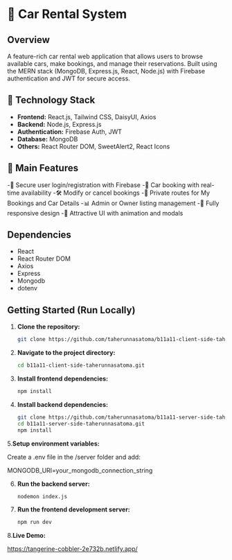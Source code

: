 # 🚗 Car Rental System

## Overview 
A feature-rich car rental web application that allows users to browse available cars, make bookings, and manage their reservations. Built using the MERN stack (MongoDB, Express.js, React, Node.js) with Firebase authentication and JWT for secure access.

## 🚀 Technology Stack 
- **Frontend:** React.js, Tailwind CSS, DaisyUI, Axios
- **Backend:**  Node.js, Express.js
- **Authentication:** Firebase Auth, JWT
- **Database:** MongoDB
- **Others:** React Router DOM, SweetAlert2, React Icons

## 🌟 Main Features 
  -🔐 Secure user login/registration with Firebase
  -📅 Car booking with real-time availability
  -🛠 Modify or cancel bookings
  -📄 Private routes for My Bookings and Car Details
  -📊 Admin or Owner listing management
  -📱 Fully responsive design
  -🎨 Attractive UI with animation and modals

## Dependencies
- React  
- React Router DOM  
- Axios  
- Express  
- Mongodb  
- dotenv  


## Getting Started (Run Locally)

1. **Clone the repository:**  
   ```bash
   git clone https://github.com/taherunnasatoma/b11a11-client-side-taherunnasatoma.git

 2. **Navigate to the project directory:**
    ```bash
    cd b11a11-client-side-taherunnasatoma.git
3. **Install frontend dependencies:**
      ```bash
      npm install

4. **Install backend dependencies:**
      ```bash
      git clone https://github.com/taherunnasatoma/b11a11-server-side-taherunnasatoma.git
      cd b11a11-server-side-taherunnasatoma.git
      npm install

5.**Setup environment variables:**
   
   Create a .env file in the /server folder and add:

   MONGODB_URI=your_mongodb_connection_string

6. **Run the backend server:**
   ```bash
   nodemon index.js

7. **Run the frontend development server:**
   ```bash
   npm run dev

8.**Live Demo:**

https://tangerine-cobbler-2e732b.netlify.app/
